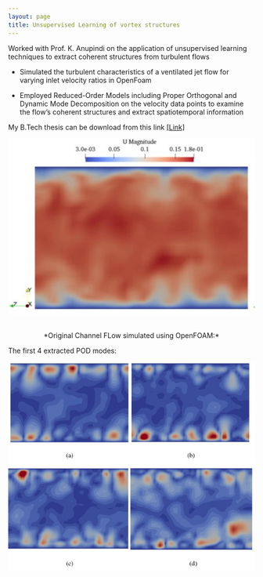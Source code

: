 ```yaml
---
layout: page
title: Unsupervised Learning of vortex structures
---
```


Worked with Prof. K. Anupindi on the application of unsupervised learning techniques to extract coherent structures from turbulent flows

- Simulated the turbulent characteristics of a ventilated jet flow for varying inlet velocity ratios in OpenFoam

- Employed Reduced-Order Models including Proper Orthogonal and Dynamic Mode Decomposition on the velocity data points to examine the flow’s coherent structures and extract spatiotemporal information

My B.Tech thesis can be download from this link [[Link]](https://drive.google.com/file/d/1ERDDqIiyXoyI8KDQYbazD4PtYc3OXXmC/view?usp=sharing)


![IPM1_photo](/assets/mean_flow.jpeg) <br /> <br />
<p style="text-align: center;">
*Original Channel FLow simulated using OpenFOAM:*
</p>

The first 4 extracted POD modes:

![IPM1_photo](/assets/POD_modes.jpeg) <br /> <br />



<!-- <object data="../assets/SiddharthDey_BTP.pdf" width="900" height="1000" type='application/pdf'></object> -->
